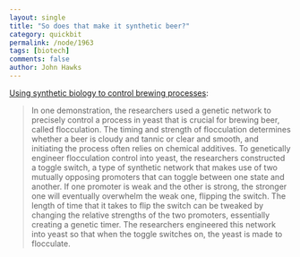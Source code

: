 ```yaml
---
layout: single 
title: "So does that make it synthetic beer?" 
category: quickbit
permalink: /node/1963
tags: [biotech] 
comments: false 
author: John Hawks 
---
```


<a href="http://www.technologyreview.com/biomedicine/22528/">Using synthetic biology to control brewing processes</a>: 

<blockquote>In one demonstration, the researchers used a genetic network to precisely control a process in yeast that is crucial for brewing beer, called flocculation. The timing and strength of flocculation determines whether a beer is cloudy and tannic or clear and smooth, and initiating the process often relies on chemical additives. To genetically engineer flocculation control into yeast, the researchers constructed a toggle switch, a type of synthetic network that makes use of two mutually opposing promoters that can toggle between one state and another. If one promoter is weak and the other is strong, the stronger one will eventually overwhelm the weak one, flipping the switch. The length of time that it takes to flip the switch can be tweaked by changing the relative strengths of the two promoters, essentially creating a genetic timer. The researchers engineered this network into yeast so that when the toggle switches on, the yeast is made to flocculate.</blockquote>

